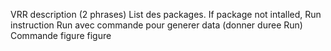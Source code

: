 VRR description (2 phrases)
List des packages. If package not intalled, Run instruction
Run avec commande pour generer data (donner duree Run)
Commande figure
figure
